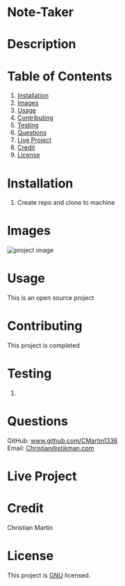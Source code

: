 # Note-Taker

# Description


# Table of Contents
  1. [Installation](#installation)
  2. [Images](#images)
  2. [Usage](#usage)
  3. [Contributing](#contributing)
  4. [Testing](#testing)
  5. [Questions](#questions)
  6. [Live Project](#live-project)
  7. [Credit](#credit)
  8. [License](#license)
    
  # Installation
  1. Create repo and clone to machine
  
  # Images
  ![project image](./assets/images/.jpg)

  # Usage
  This is an open source project

  # Contributing
  This project is completed

  # Testing
  1. 

  # Questions
  GitHub: www.github.com/CMartin1336  
  Email: Christian@stikman.com
  
  # Live Project


  # Credit
  Christian Martin
  
  # License
  This project is [GNU](www.github.com/CMartin1336/Note-Taker/blob/main/LICENSE) licensed.